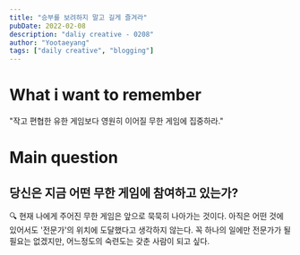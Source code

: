 ```yaml
---
title: "승부를 보려하지 말고 길게 즐겨라"
pubDate: 2022-02-08
description: "daliy creative - 0208"
author: "Yootaeyang"
tags: ["daily creative", "blogging"]
---
```


# What i want to remember

"작고 편협한 유한 게임보다 영원히 이어질 무한 게임에 집중하라."

# Main question

## 당신은 지금 어떤 무한 게임에 참여하고 있는가?

🔍 현재 나에게 주어진 무한 게임은 앞으로 묵묵히 나아가는 것이다. 아직은 어떤 것에 있어서도 '전문가'의 위치에 도달했다고 생각하지 않는다. 꼭 하나의 일에만 전문가가 될 필요는 없겠지만, 어느정도의 숙련도는 갖춘 사람이 되고 싶다.

